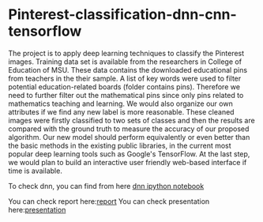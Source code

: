 # Pinterest-classification-dnn-cnn-tensorflow


The project is to apply deep learning techniques to classify the Pinterest images. Training data set is available from the researchers in College of Education of MSU. These data contains the downloaded educational pins from teachers in the their sample. A list of key words were used to filter potential education-related boards (folder contains pins). Therefore we need to further filter out the mathematical pins since only pins related to mathematics teaching and learning. We would also organize our own attributes if we find any new label is more reasonable.  These cleaned images were firstly classified to two sets of classes and then the results are compared with the ground truth to measure the accuracy of our proposed algorithm. Our new model should perform equivalently or even better than the basic methods in the existing public libraries, in the current most popular deep learning tools such as Google's TensorFlow. At the last step, we would plan to build an interactive user friendly web-based interface if time is available. 



To check dnn, you can find from here [dnn ipython notebook](dnn_abyellow.ipynb)

You can check report here:[report](report.pdf)
You can check presentation here:[presentation](presentation.pdf)



